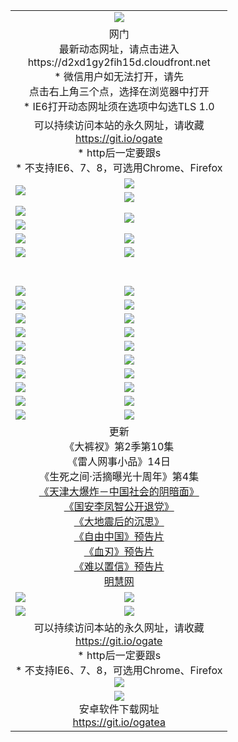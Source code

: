 ﻿<table>
  <tr></tr>
  <tr><td colspan=2 align=center><img src="https://cloud.githubusercontent.com/assets/11880933/13434984/f430fae2-e012-11e5-814f-c2df1e82b247.jpg" /></td></tr>
  <tr><td colspan=2 align=center>网门<br>最新动态网址，请点击进入
<br>https://d2xd1gy2fih15d.cloudfront.net
    <br>* 微信用户如无法打开，请先<br>点击右上角三个点，选择在浏览器中打开
    <br>* IE6打开动态网址须在选项中勾选TLS 1.0</td>
  </tr>
  <tr>
    <td colspan=2 align=center>可以持续访问本站的永久网址，请收藏<br/><a href="https://git.io/ogate" target="_blank">https://git.io/ogate</a><br/>* http后一定要跟s<br/>* 不支持IE6、7、8，可选用Chrome、Firefox</td>
  </tr>
  <tr>
    <td rowspan=2><a href="https://d2xd1gy2fih15d.cloudfront.net/ogUP.aspx?name=11DKC.mp4&list=11DKC" target="_blank"><img src="https://d2xd1gy2fih15d.cloudfront.net/Up/11DKC1.jpg" /></a></td> 
    <td><div><a href="https://d2xd1gy2fih15d.cloudfront.net/ogUP.aspx?name=LRWS.mp4&list=LRWS" target="_blank"><img src="https://d2xd1gy2fih15d.cloudfront.net/Up/LRWS.jpg" /></a></td>
   </tr>
  <tr>
    <td><a href="https://d2xd1gy2fih15d.cloudfront.net/ogNiceVedio.aspx" target="_blank"><img src="https://d2xd1gy2fih15d.cloudfront.net/Up/11TGKDY.jpg" /></a></td>
  </tr>
  <tr>
    <td><a href="https://d2xd1gy2fih15d.cloudfront.net/ogUP.aspx?name=JQR.mp4&count=2" target="_blank"><img src="https://d2xd1gy2fih15d.cloudfront.net/Up/JQR.jpg" /></a></td>   
    <td rowspan=2><a href="https://d2xd1gy2fih15d.cloudfront.net/ogUP.aspx?name=JP.mp4&count=9" target="_blank"><img src="https://d2xd1gy2fih15d.cloudfront.net/Up/JP.jpg" /></td>
  </tr>
  <tr>
    <td><a href="https://d2xd1gy2fih15d.cloudfront.net/ogUP.aspx?name=WH.mp4" target="_blank"><img src="https://d2xd1gy2fih15d.cloudfront.net/Up/WH.jpg" /></a></td>
  </tr>
  <tr>
    <td><a href="https://d2xd1gy2fih15d.cloudfront.net/ogUP.aspx?name=SSZJ.mp4&list=SSZJ" target="_blank"><img src="https://d2xd1gy2fih15d.cloudfront.net/Up/SSZJ.jpg" /></a></td>
    <td><a href="https://d2xd1gy2fih15d.cloudfront.net/ogUP.aspx?name=1XQK.mp4&count=13" target="_blank"><img src="https://d2xd1gy2fih15d.cloudfront.net/Up/1XQK.jpg" /></a</td>
  </tr>
  <tr>
    <td><a href="https://d2xd1gy2fih15d.cloudfront.net/ogUP.aspx?name=ZY.mp4&count=2015:16" target="_blank"><img src="https://d2xd1gy2fih15d.cloudfront.net/Up/ZY.jpg" /></a</td>
    <td><a href="https://d2xd1gy2fih15d.cloudfront.net/ogUP.aspx?name=XTFY.mp4&count=B:2,A:24" target="_blank"><img src="https://d2xd1gy2fih15d.cloudfront.net/Up/XTFY.jpg" /></a></td>
  </tr>
  <!--tr>
    <td><a href="https://d2xd1gy2fih15d.cloudfront.net/ogUP.aspx?name=1LYF.mp4&count=2" target="_blank"><img src="https://cloud.githubusercontent.com/assets/11880933/13720279/6f16eb48-e83f-11e5-9556-90e9d1e24d09.jpg" /></a></td>
    <td><a href="https://d2xd1gy2fih15d.cloudfront.net/ogUP.aspx?name=1ZGC.mp4&count=6" target="_blank"><img src="https://cloud.githubusercontent.com/assets/11880933/13720281/7e0c9044-e83f-11e5-915d-d63d593fef21.jpg" /></a></td>
  </tr>
  <tr>
    <td><a href="https://d2xd1gy2fih15d.cloudfront.net/ogUP.aspx?name=1ZKM.mp4&count=3&current=3" target="_blank"><img src="https://cloud.githubusercontent.com/assets/11880933/13720283/858f1954-e83f-11e5-800b-94708d4ce09e.jpg" /></a></td>  
    <td><a href="https://d2xd1gy2fih15d.cloudfront.net/ogUP.aspx?name=1WWY.mp4&count=6&current=6" target="_blank"><img src="https://cloud.githubusercontent.com/assets/11880933/13720286/8fb0ffa6-e83f-11e5-8873-bfd1abd9ad97.jpg" /></a></td>
  </tr>
  <tr>
    <td><a href="https://d2xd1gy2fih15d.cloudfront.net/ogUP.aspx?name=10JGY.mp4&count=3" target="_blank"><img src="https://cloud.githubusercontent.com/assets/11880933/13720287/99e41986-e83f-11e5-9be2-70cc7ff44cf6.jpg" /></a></td>
    <td><a href="https://d2xd1gy2fih15d.cloudfront.net/ogUP.aspx?name=10CYS.mp4&count=2" target="_blank"><img src="https://cloud.githubusercontent.com/assets/11880933/13720292/a531a128-e83f-11e5-88ec-42f8d394e971.jpg" /></a></td>
  </tr-->
  <tr height="40">
  </tr>
  <tr>
    <td><a href="https://d2xd1gy2fih15d.cloudfront.net/ogUP.aspx?name=4SQQ.mp4&list=4SQQ" target="_blank"><img src="https://d2xd1gy2fih15d.cloudfront.net/Up/4SQQ0.jpg"/></a></td>
    <td><a href="https://d2xd1gy2fih15d.cloudfront.net/ogUP.aspx?name=4SHQ.mp4&list=4SHQ" target="_blank"><img src="https://d2xd1gy2fih15d.cloudfront.net/Up/4SHQ0.jpg"/></a></td>
  </tr>
  <tr>
    <td><a href="https://d2xd1gy2fih15d.cloudfront.net/ogUP.aspx?name=4SZG.mp4&list=4SZG" target="_blank"><img src="https://d2xd1gy2fih15d.cloudfront.net/Up/4SZG0.jpg"/></a></td>
    <td><a href="https://d2xd1gy2fih15d.cloudfront.net/ogUP.aspx?name=4SDJ.mp4&list=4SDJ" target="_blank"><img src="https://d2xd1gy2fih15d.cloudfront.net/Up/4SDJ0.jpg"/></a></td>
  </tr>
  <tr>
    <td><a href="https://d2xd1gy2fih15d.cloudfront.net/ogUP.aspx?name=4SGX.mp4&list=4SGX" target="_blank"><img src="https://d2xd1gy2fih15d.cloudfront.net/Up/4SGX0.jpg"/></a></td>
    <td><a href="https://d2xd1gy2fih15d.cloudfront.net/ogUP.aspx?name=4SHD.mp4&list=4SHD" target="_blank"><img src="https://d2xd1gy2fih15d.cloudfront.net/Up/4SHD0.jpg"/></a></td>
  </tr>
  <tr>
    <td><a href="https://d2xd1gy2fih15d.cloudfront.net/ogUP.aspx?name=4CTX.mp4&list=4CTX" target="_blank"><img src="https://d2xd1gy2fih15d.cloudfront.net/Up/4CTX0.jpg"/></a></td>
    <td><a href="https://d2xd1gy2fih15d.cloudfront.net/ogUP.aspx?name=4CWZ.mp4&list=4CWZ" target="_blank"><img src="https://d2xd1gy2fih15d.cloudfront.net/Up/4CWZ0.jpg"/></a></td>
  </tr>
  <tr>
    <td><a href="https://d2xd1gy2fih15d.cloudfront.net/onUP.aspx?name=https://d1qhweuvr3wm0g.cloudfront.net/" target="_blank"><img src="https://d2xd1gy2fih15d.cloudfront.net/Up/0DTW.jpg"/></a></td>
    <td><a href="https://d2xd1gy2fih15d.cloudfront.net/onUP.aspx?name=https://d240ns8up8earz.cloudfront.net/acenter/" target="_blank"><img src="https://d2xd1gy2fih15d.cloudfront.net/Up/0TDW.jpg" /></a></td>
  </tr>
  <tr>
    <td><a href="https://d2xd1gy2fih15d.cloudfront.net/onUP.aspx?name=https://d4508d6vomz2p.cloudfront.net/gb/nsc413.htm" target="_blank"><img src="https://d2xd1gy2fih15d.cloudfront.net/Up/0DJY.jpg" /></a></td>
    <td><a href="https://d2xd1gy2fih15d.cloudfront.net/onUP.aspx?name=https://d3bxwq7vzudb5l.cloudfront.net/xtr/gb/prog204.html" target="_blank"><img src="https://d2xd1gy2fih15d.cloudfront.net/Up/0XTR.jpg" /></a></td>
  </tr>
  <tr>
    <td><a href="https://d2xd1gy2fih15d.cloudfront.net/onUP.aspx?name=https://d3aj00iefsmfgc.cloudfront.net/" target="_blank"><img src="https://d2xd1gy2fih15d.cloudfront.net/Up/0MHW.jpg" /></a></td>
    <td><a href="https://d2xd1gy2fih15d.cloudfront.net/onUP.aspx?name=https://d1sbg9daat0zu5.cloudfront.net/" target="_blank"><img src="https://d2xd1gy2fih15d.cloudfront.net/Up/0ZJW.jpg" /></a></td>
  </tr>
  <tr>
    <td><a href="https://d2xd1gy2fih15d.cloudfront.net/ogUP.aspx?name=0FG.zip" target="_blank"><img src="https://d2xd1gy2fih15d.cloudfront.net/Up/0FG.jpg" /></a></td>
    <td><a href="https://d2xd1gy2fih15d.cloudfront.net/ogUP.aspx?name=0FGA.apk" target="_blank"><img src="https://d2xd1gy2fih15d.cloudfront.net/Up/0FGA.jpg" /></a></td>
  </tr>
  <tr>
    <td><a href="https://d2xd1gy2fih15d.cloudfront.net/ogUP.aspx?name=0U.zip" target="_blank"><img src="https://d2xd1gy2fih15d.cloudfront.net/Up/0U.jpg" /></a></td>
    <td><a href="https://d2xd1gy2fih15d.cloudfront.net/ogUP.aspx?name=0UA.apk" target="_blank"><img src="https://d2xd1gy2fih15d.cloudfront.net/Up/0UA.jpg" /></a></td>
  </tr>
  <tr>
    <td><a href="https://d2xd1gy2fih15d.cloudfront.net/ogUP.aspx?name=0iPPOTV.zip" target="_blank"><img src="https://d2xd1gy2fih15d.cloudfront.net/Up/0iPPOTV.jpg" /></a></td>
    <td><a href="https://d2xd1gy2fih15d.cloudfront.net/ogUP.aspx?name=0iNTD.apk" target="_blank"><img src="https://d2xd1gy2fih15d.cloudfront.net/Up/0iNTD.jpg" /></a></td>
  </tr>
  <tr>
    <td colspan=2 align=center>更新<br>
      《大裤衩》第2季第10集<br>
      《雷人网事小品》14日<br>
      《生死之间·活摘曝光十周年》第4集</a><br>
      <a href="https://d2xd1gy2fih15d.cloudfront.net/ogUP.aspx?name=4TJDBZ.mp4" target="_blank">《天津大爆炸－中国社会的阴暗面》</a><br>
      <a href="https://d2xd1gy2fih15d.cloudfront.net/ogUP.aspx?name=4LFZ.mp4" target="_blank">《国安李凤智公开退党》</a><br>
      <a href="https://d2xd1gy2fih15d.cloudfront.net/ogUP.aspx?name=4DDZHDCS.mp4" target="_blank">《大地震后的沉思》</a><br>
      <a href="https://d2xd1gy2fih15d.cloudfront.net/ogUP.aspx?name=11ZYZG0.mp4" target="_blank">《自由中国》预告片</a><br>
      <a href="https://d2xd1gy2fih15d.cloudfront.net/ogUP.aspx?name=11XR.mp4" target="_blank">《血刃》预告片</a><br>
      <a href="https://d2xd1gy2fih15d.cloudfront.net/ogUP.aspx?name=11NYZX.mp4&count=2" target="_blank">《难以置信》预告片</a><br>
      <a href="https://d2xd1gy2fih15d.cloudfront.net/onUP.aspx?name=https://www.minghui.org/" target="_blank">明慧网</a></td>
    </td>
  </tr>
  <tr>
    <td><a href="https://d2xd1gy2fih15d.cloudfront.net/ogNice.aspx" target="_blank"><img src="https://cloud.githubusercontent.com/assets/11880933/13720378/f84bb392-e841-11e5-8739-815049dd6ff8.jpg" /></a></td>
    <td><a href="https://d2xd1gy2fih15d.cloudfront.net/onCO.aspx?ob=600%E4%BA%8B%E7%89%A9&op=%E5%A2%9E%E5%88%A0%E6%94%B9&args=WH1~%23%E7%B1%BB%E5%9E%8B6%E6%96%B0%E9%97%BB%7c%23%E7%B1%BB%E5%9E%8B6%E8%AF%84%E8%AE%BA&mode=" target="_blank"><img src="https://cloud.githubusercontent.com/assets/11880933/13720380/04d76a16-e842-11e5-8833-e627daa88802.jpg" /></a></td> 
  </tr>
  <tr>
    <td><a href="https://d2xd1gy2fih15d.cloudfront.net/ogDY.aspx" target="_blank"><img src="https://cloud.githubusercontent.com/assets/11880933/13720384/11817090-e842-11e5-9571-7dc2f1af9f42.jpg" /></a></td>
    <td><a href="https://d2xd1gy2fih15d.cloudfront.net/ogST.aspx" target="_blank"><img src="https://cloud.githubusercontent.com/assets/11880933/13720385/1467ea3c-e842-11e5-86df-c96c9a556aaf.jpg" /></a></td> 
  </tr>
  <!--tr>
    <td colspan=2 align=center>
      <微信可扫描以下临时二维码<br/>https://bit.ly/1mBQHW8<br/><a href="https://d2xd1gy2fih15d.cloudfront.net/Up/0WMGDL3.png" target="_blank"><img src="https://d2xd1gy2fih15d.cloudfront.net/Up/0WMGD3.png"/></a>
  </tr-->
  <tr>
    <td colspan=2 align=center>可以持续访问本站的永久网址，请收藏<br/><a href="https://git.io/ogate" target="_blank">https://git.io/ogate</a><br/>* http后一定要跟s<br/>* 不支持IE6、7、8，可选用Chrome、Firefox<br/><a href="https://d2xd1gy2fih15d.cloudfront.net/Up/0WMGDL2.png" target="_blank"><img src="https://d2xd1gy2fih15d.cloudfront.net/Up/0WMGD2.png"/></a></td>
  </tr>
  <tr>
    <td colspan=2 align=center><a href="https://d2xd1gy2fih15d.cloudfront.net/ogUP.aspx?name=0oGate.apk" target="_blank"><img src="https://cloud.githubusercontent.com/assets/11880933/13720399/75e143ee-e842-11e5-9f0a-1421f423c80f.jpg" /></a><br>安卓软件下载网址<br><a href="https://git.io/ogatea">https://git.io/ogatea</a></td>
  </tr>
  <!--tr>
    <td colspan=2 align=center>可能失效的动态网址
    </td>
  </tr-->
</table>
